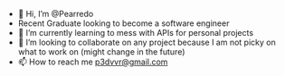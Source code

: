 - 👋 Hi, I’m @Pearredo
-   Recent Graduate looking to become a software engineer
- 🌱 I’m currently learning to mess with APIs for personal projects
- 💞️ I’m looking to collaborate on any project because I am not picky on what to work on (might change in the future)
- 📫 How to reach me p3dvvr@gmail.com

